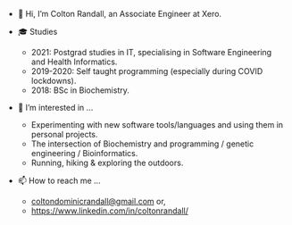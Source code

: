 - 👋 Hi, I’m Colton Randall, an Associate Engineer at Xero. 

- :mortar_board: Studies
    - 2021: Postgrad studies in IT, specialising in Software Engineering and Health Informatics.
    - 2019-2020: Self taught programming (especially during COVID lockdowns).
    - 2018: BSc in Biochemistry.

- 👀 I’m interested in ... 
    - Experimenting with new software tools/languages and using them in personal projects. 
    - The intersection of Biochemistry and programming / genetic engineering / Bioinformatics. 
    - Running, hiking & exploring the outdoors.
     
- 📫 How to reach me ... 
    - coltondominicrandall@gmail.com or,
    - https://www.linkedin.com/in/coltonrandall/

<!---
ColtonRandall/ColtonRandall is a ✨ special ✨ repository because its `README.md` (this file) appears on your GitHub profile.
You can click the Preview link to take a look at your changes.
--->

